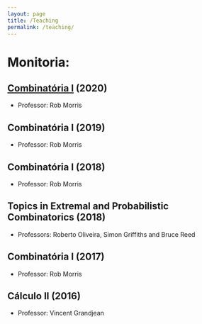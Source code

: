 ```yaml
---
layout: page
title: /Teaching
permalink: /teaching/
---
```


# Monitoria:

## [Combinatória I]({{site.baseurl}}/teaching/combinatoriaI2020) (2020)
- Professor: Rob Morris

## Combinatória I (2019)
- Professor: Rob Morris

## Combinatória I (2018)
- Professor: Rob Morris

## Topics in Extremal and Probabilistic Combinatorics (2018)
- Professors: Roberto Oliveira, Simon Griffiths and Bruce Reed

## Combinatória I (2017)
- Professor: Rob Morris

## Cálculo II (2016)
- Professor: Vincent Grandjean
